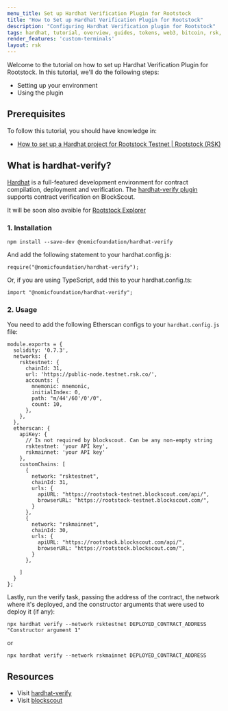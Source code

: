 ```yaml
---
menu_title: Set up Hardhat Verification Plugin for Rootstock
title: "How to Set up Hardhat Verification Plugin for Rootstock"
description: "Configuring Hardhat Verification plugin for Rootstock"
tags: hardhat, tutorial, overview, guides, tokens, web3, bitcoin, rsk, peer-to-peer, blockchain, nomicfoundation/hardhat-verify, rootstock
render_features: 'custom-terminals'
layout: rsk
---
```


Welcome to the tutorial on how to set up Hardhat Verification Plugin for Rootstock. In this tutorial, we'll do the following steps:

- Setting up your environment 
- Using the plugin

## Prerequisites

To follow this tutorial, you should have knowledge in:

* [How to set up a Hardhat project for Rootstock Testnet | Rootstock (RSK)](https://dev.rootstock.io/kb/hardhat-setup-on-rsk/)

## What is hardhat-verify?

[Hardhat](https://hardhat.org/) is a full-featured development environment for contract compilation, deployment and verification. 
The [hardhat-verify plugin](https://hardhat.org/hardhat-runner/plugins/nomicfoundation-hardhat-verify) supports contract verification on BlockScout.

It will be soon also avaible for [Rootstock Explorer](https://explorer.rootstock.io/)

### 1. Installation

```
npm install --save-dev @nomicfoundation/hardhat-verify
```

And add the following statement to your hardhat.config.js:

```
require("@nomicfoundation/hardhat-verify");
```

Or, if you are using TypeScript, add this to your hardhat.config.ts:

```
import "@nomicfoundation/hardhat-verify";
```


### 2. Usage

You need to add the following Etherscan configs to your `hardhat.config.js` file:

```
module.exports = {
  solidity: '0.7.3',
  networks: {
    rsktestnet: {
      chainId: 31,
      url: 'https://public-node.testnet.rsk.co/',      
      accounts: {
        mnemonic: mnemonic,
        initialIndex: 0,
        path: "m/44'/60'/0'/0",
        count: 10,
      },
    },
  },
  etherscan: {    
    apiKey: {
      // Is not required by blockscout. Can be any non-empty string
      rsktestnet: 'your API key',
      rskmainnet: 'your API key'
    },
    customChains: [
      {
        network: "rsktestnet",
        chainId: 31,
        urls: {
          apiURL: "https://rootstock-testnet.blockscout.com/api/",
          browserURL: "https://rootstock-testnet.blockscout.com/",
        }
      },
      {
        network: "rskmainnet",
        chainId: 30,
        urls: {
          apiURL: "https://rootstock.blockscout.com/api/",
          browserURL: "https://rootstock.blockscout.com/",
        }
      },

    ]
  }
};
```

Lastly, run the verify task, passing the address of the contract, the network where it's deployed, and the constructor arguments that were used to deploy it (if any):

```
npx hardhat verify --network rsktestnet DEPLOYED_CONTRACT_ADDRESS "Constructor argument 1"
```

or 

```
npx hardhat verify --network rskmainnet DEPLOYED_CONTRACT_ADDRESS
```


## Resources

- Visit [hardhat-verify](https://hardhat.org/hardhat-runner/plugins/nomicfoundation-hardhat-verify#hardhat-verify)
- Visit [blockscout](https://docs.blockscout.com/for-users/verifying-a-smart-contract/hardhat-verification-plugin)